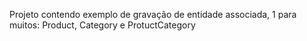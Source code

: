 Projeto contendo exemplo de gravação de entidade associada, 1 para muitos: Product, Category e ProtuctCategory
